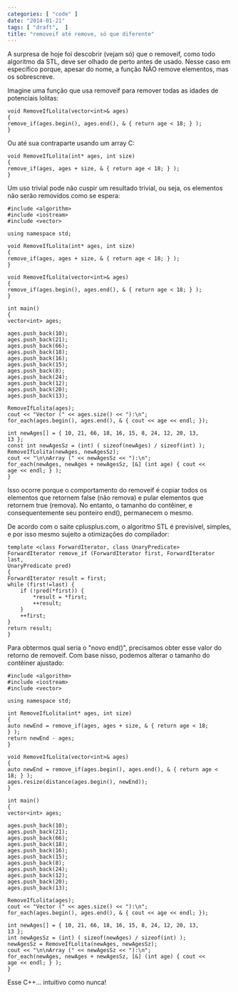 ```yaml
---
categories: [ "code" ]
date: "2014-01-21"
tags: [ "draft",  ]
title: "removeif até remove, só que diferente"
---
```

A surpresa de hoje foi descobrir (vejam só) que o removeif, como todo
algoritmo da STL, deve ser olhado de perto antes de usado. Nesse caso
em específico porque, apesar do nome, a função NÃO remove elementos,
mas os sobrescreve.

Imagine uma função que usa removeif para remover todas as idades de
potenciais lolitas:

    void RemoveIfLolita(vector<int>& ages)
    {
	remove_if(ages.begin(), ages.end(), & { return age < 18; } );
    }

Ou até sua contraparte usando um array C:

    void RemoveIfLolita(int* ages, int size)
    {
	remove_if(ages, ages + size, & { return age < 18; } );
    }

Um uso trivial pode não cuspir um resultado trivial, ou seja, os
elementos não serão removidos como se espera:

    #include <algorithm>
    #include <iostream>
    #include <vector>
    
    using namespace std;
    
    void RemoveIfLolita(int* ages, int size)
    {
	remove_if(ages, ages + size, & { return age < 18; } );
    }
    
    void RemoveIfLolita(vector<int>& ages)
    {
	remove_if(ages.begin(), ages.end(), & { return age < 18; } );
    }
    
    int main()
    {
	vector<int> ages;
    
	ages.push_back(10);
	ages.push_back(21);
	ages.push_back(66);
	ages.push_back(18);
	ages.push_back(16);
	ages.push_back(15);
	ages.push_back(8);
	ages.push_back(24);
	ages.push_back(12);
	ages.push_back(20);
	ages.push_back(13);
    
	RemoveIfLolita(ages);
	cout << "Vector (" << ages.size() << "):\n";
	for_each(ages.begin(), ages.end(), & { cout << age << endl; });
    
	int newAges[] = { 10, 21, 66, 18, 16, 15, 8, 24, 12, 20, 13,
	13 };
	const int newAgesSz = (int) ( sizeof(newAges) / sizeof(int) );
	RemoveIfLolita(newAges, newAgesSz);
	cout << "\n\nArray (" << newAgesSz << "):\n";
	for_each(newAges, newAges + newAgesSz, [&] (int age) { cout <<
	age << endl; } );
    }
    

Isso ocorre porque o comportamento do removeif é copiar todos os
elementos que retornem false (não remova) e pular elementos que retornem
true (remova). No entanto, o tamanho do contêiner, e consequentemente
seu ponteiro end(), permanecem o mesmo.

De acordo com o saite cplusplus.com, o algoritmo STL é previsível,
simples, e por isso mesmo sujeito a otimizações do compilador:

    template <class ForwardIterator, class UnaryPredicate>
    ForwardIterator remove_if (ForwardIterator first, ForwardIterator
    last,
	UnaryPredicate pred)
    {
	ForwardIterator result = first;
	while (first!=last) {
		if (!pred(*first)) {
			*result = *first;
			++result;
		}
		++first;
	}
	return result;
    }
    

Para obtermos qual seria o "novo end()", precisamos obter esse valor
do retorno de removeif. Com base nisso, podemos alterar o tamanho do
contêiner ajustado:

    #include <algorithm>
    #include <iostream>
    #include <vector>
    
    using namespace std;
    
    int RemoveIfLolita(int* ages, int size)
    {
	auto newEnd = remove_if(ages, ages + size, & { return age < 18;
	} );
	return newEnd - ages;
    }
    
    void RemoveIfLolita(vector<int>& ages)
    {
	auto newEnd = remove_if(ages.begin(), ages.end(), & { return age <
	18; } );
	ages.resize(distance(ages.begin(), newEnd));
    }
    
    int main()
    {
	vector<int> ages;
    
	ages.push_back(10);
	ages.push_back(21);
	ages.push_back(66);
	ages.push_back(18);
	ages.push_back(16);
	ages.push_back(15);
	ages.push_back(8);
	ages.push_back(24);
	ages.push_back(12);
	ages.push_back(20);
	ages.push_back(13);
    
	RemoveIfLolita(ages);
	cout << "Vector (" << ages.size() << "):\n";
	for_each(ages.begin(), ages.end(), & { cout << age << endl; });
    
	int newAges[] = { 10, 21, 66, 18, 16, 15, 8, 24, 12, 20, 13,
	13 };
	int newAgesSz = (int) ( sizeof(newAges) / sizeof(int) );
	newAgesSz = RemoveIfLolita(newAges, newAgesSz);
	cout << "\n\nArray (" << newAgesSz << "):\n";
	for_each(newAges, newAges + newAgesSz, [&] (int age) { cout <<
	age << endl; } );
    }
    

Esse C++... intuitivo como nunca!
